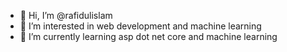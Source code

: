 - 👋 Hi, I’m @rafidulislam
- 👀 I’m interested in web development and machine learning
- 🌱 I’m currently learning asp dot net core and machine learning


<!---
rafidulislam/rafidulislam is a ✨ special ✨ repository because its `README.md` (this file) appears on your GitHub profile.
You can click the Preview link to take a look at your changes.
--->
